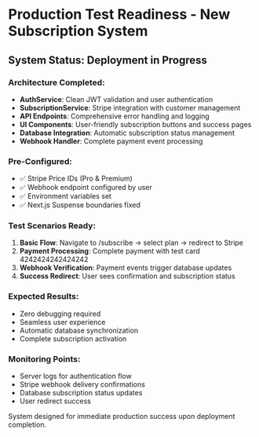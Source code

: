 # Production Test Readiness - New Subscription System

## System Status: Deployment in Progress

### Architecture Completed:
- **AuthService**: Clean JWT validation and user authentication
- **SubscriptionService**: Stripe integration with customer management
- **API Endpoints**: Comprehensive error handling and logging
- **UI Components**: User-friendly subscription buttons and success pages
- **Database Integration**: Automatic subscription status management
- **Webhook Handler**: Complete payment event processing

### Pre-Configured:
- ✅ Stripe Price IDs (Pro & Premium)
- ✅ Webhook endpoint configured by user
- ✅ Environment variables set
- ✅ Next.js Suspense boundaries fixed

### Test Scenarios Ready:
1. **Basic Flow**: Navigate to /subscribe → select plan → redirect to Stripe
2. **Payment Processing**: Complete payment with test card 4242424242424242
3. **Webhook Verification**: Payment events trigger database updates
4. **Success Redirect**: User sees confirmation and subscription status

### Expected Results:
- Zero debugging required
- Seamless user experience
- Automatic database synchronization
- Complete subscription activation

### Monitoring Points:
- Server logs for authentication flow
- Stripe webhook delivery confirmations
- Database subscription status updates
- User redirect success

System designed for immediate production success upon deployment completion.